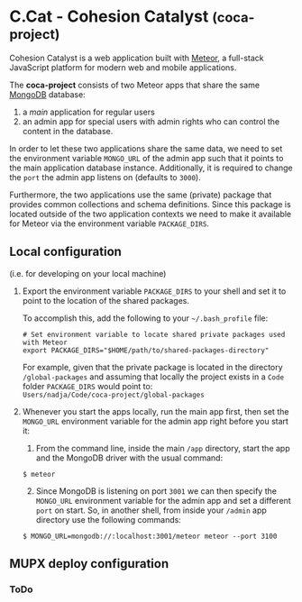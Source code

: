 # C.Cat - Cohesion Catalyst <small>(coca-project)</small>

Cohesion Catalyst is a web application built with [Meteor](http://guide.meteor.com/#what-is-meteor), a full-stack JavaScript platform for modern web and mobile applications.  

The __coca-project__ consists of two Meteor apps that share the same [MongoDB](https://docs.mongodb.org/manual/introduction/) database:
1. a _main_ application for regular users
2. an admin app for special users with admin rights who can control the content in the database.  

In order to let these two applications share the same data, we need to set the environment variable `MONGO_URL` of the admin app such that it points to the main application database instance. Additionally, it is required to change the `port` the admin app listens on (defaults to `3000`).  

Furthermore, the two applications use the same (private) package that provides common collections and schema definitions. Since this package is located outside of the two application contexts we need to make it available for Meteor via the environment variable `PACKAGE_DIRS`.

## Local configuration
(i.e. for developing on your local machine)  

1. Export the environment variable `PACKAGE_DIRS` to your shell and set it to point to the location of the shared packages.  

    To accomplish this, add the following to your `~/.bash_profile` file:  
    ```
    # Set environment variable to locate shared private packages used with Meteor
    export PACKAGE_DIRS="$HOME/path/to/shared-packages-directory"
    ```
    For example, given that the private package is located in the directory `/global-packages` and assuming that locally the project exists in a `Code` folder `PACKAGE_DIRS` would point to:  
    `Users/nadja/Code/coca-project/global-packages`


2. Whenever you start the apps locally, run the main app first, then set the `MONGO_URL` environment variable for the admin app right before you start it:  

    1. From the command line, inside the main   `/app` directory, start the app and the MongoDB driver with the usual command:
    ```
    $ meteor  

    ```


    2. Since MongoDB is listening on port `3001` we can then specify the `MONGO_URL` environment variable for the admin app and set a different `port` on start. So, in another shell, from inside your `/admin` app directory use the following commands:
    ```
    $ MONGO_URL=mongodb://:localhost:3001/meteor meteor --port 3100  

    ```

## MUPX deploy configuration

### ToDo
